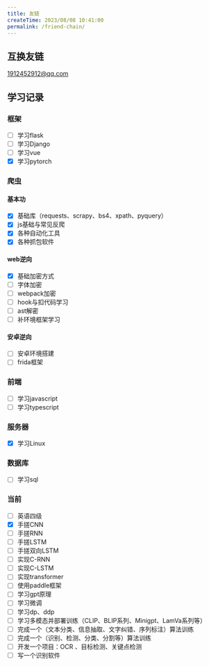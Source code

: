 ```yaml
---
title: 友链
createTime: 2023/08/08 10:41:00
permalink: /friend-chain/
---
```

## 互换友链

1912452912@qq.com

## 学习记录

### 框架

- [ ] 学习flask
- [ ] 学习Django
- [ ] 学习vue
- [x] 学习pytorch

### 爬虫

#### 基本功

- [x] 基础库（requests、scrapy、bs4、xpath、pyquery）
- [x] js基础与常见反爬
- [x] 各种自动化工具
- [x] 各种抓包软件

#### web逆向

- [x] 基础加密方式
- [ ] 字体加密
- [ ] webpack加密
- [ ] hook与扣代码学习
- [ ] ast解密
- [ ] 补环境框架学习

#### 安卓逆向

- [ ] 安卓环境搭建
- [ ] frida框架

### 前端

- [ ] 学习javascript
- [ ] 学习typescript

### 服务器

- [x] 学习Linux

### 数据库

- [ ] 学习sql

### 当前

- [ ] 英语四级
- [x] 手搓CNN
- [ ] 手搓RNN
- [ ] 手搓LSTM
- [ ] 手搓双向LSTM
- [ ]  实现C-RNN
- [ ] 实现C-LSTM
- [ ]  实现transformer
- [ ] 使用paddle框架
- [ ] 学习gpt原理
- [ ] 学习微调
- [ ] 学习dp、ddp
- [ ] 学习多模态并部署训练（CLIP、BLIP系列、Minigpt、LamVa系列等）
- [ ] 完成一个（文本分类、信息抽取、文字纠错、序列标注）算法训练
- [ ] 完成一个（识别、检测、分类、分割等）算法训练
- [ ] 开发一个项目：OCR 、目标检测、关键点检测
- [ ] 写一个识别软件
